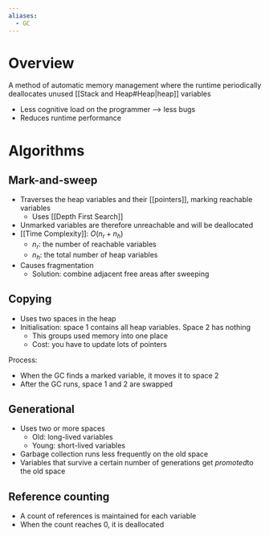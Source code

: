 ```yaml
---
aliases:
  - GC
---
```

# Overview
A method of automatic memory management where the runtime periodically deallocates unused [[Stack and Heap#Heap|heap]] variables

- Less cognitive load on the programmer --> less bugs
- Reduces runtime performance

# Algorithms
## Mark-and-sweep
- Traverses the heap variables and their [[pointers]], marking reachable variables
	- Uses [[Depth First Search]]
- Unmarked variables are therefore unreachable and will be deallocated
- [[Time Complexity]]: $O(n_{r} + n_h)$
	- $n_r$: the number of reachable variables
	- $n_h$: the total number of heap variables
- Causes fragmentation
	- Solution: combine adjacent free areas after sweeping

## Copying
- Uses two spaces in the heap
- Initialisation: space 1 contains all heap variables. Space 2 has nothing
	- This groups used memory into one place
	- Cost: you have to update lots of pointers

Process: 
- When the GC finds a marked variable, it moves it to space 2
- After the GC runs, space 1 and 2 are swapped

## Generational
- Uses two or more spaces
	- Old: long-lived variables
	- Young: short-lived variables
- Garbage collection runs less frequently on the old space
- Variables that survive a certain number of generations get *promoted*to the old space

## Reference counting
- A count of references is maintained for each variable
- When the count reaches 0, it is deallocated